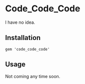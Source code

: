 
# Code_Code_Code

I have no idea.

## Installation

    gem 'code_code_code'

## Usage

Not coming any time soon.
